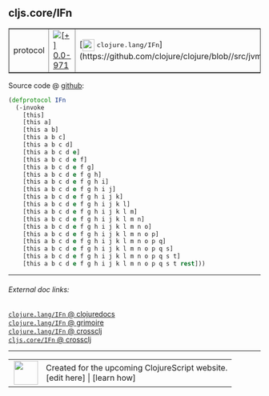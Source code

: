 ## cljs.core/IFn



 <table border="1">
<tr>
<td>protocol</td>
<td><a href="https://github.com/cljsinfo/cljs-api-docs/tree/0.0-971"><img valign="middle" alt="[+] 0.0-971" title="Added in 0.0-971" src="https://img.shields.io/badge/+-0.0--971-lightgrey.svg"></a> </td>
<td>
[<img height="24px" valign="middle" src="http://i.imgur.com/1GjPKvB.png"> <samp>clojure.lang/IFn</samp>](https://github.com/clojure/clojure/blob//src/jvm/clojure/lang/IFn.java)
</td>
</tr>
</table>









Source code @ [github](https://github.com/clojure/clojurescript/blob/r2311/src/cljs/cljs/core.cljs#L206-L228):

```clj
(defprotocol IFn
  (-invoke
    [this]
    [this a]
    [this a b]
    [this a b c]
    [this a b c d]
    [this a b c d e]
    [this a b c d e f]
    [this a b c d e f g]
    [this a b c d e f g h]
    [this a b c d e f g h i]
    [this a b c d e f g h i j]
    [this a b c d e f g h i j k]
    [this a b c d e f g h i j k l]
    [this a b c d e f g h i j k l m]
    [this a b c d e f g h i j k l m n]
    [this a b c d e f g h i j k l m n o]
    [this a b c d e f g h i j k l m n o p]
    [this a b c d e f g h i j k l m n o p q]
    [this a b c d e f g h i j k l m n o p q s]
    [this a b c d e f g h i j k l m n o p q s t]
    [this a b c d e f g h i j k l m n o p q s t rest]))
```

<!--
Repo - tag - source tree - lines:

 <pre>
clojurescript @ r2311
└── src
    └── cljs
        └── cljs
            └── <ins>[core.cljs:206-228](https://github.com/clojure/clojurescript/blob/r2311/src/cljs/cljs/core.cljs#L206-L228)</ins>
</pre>

-->

---



###### External doc links:

[`clojure.lang/IFn` @ clojuredocs](http://clojuredocs.org/clojure.lang/IFn)<br>
[`clojure.lang/IFn` @ grimoire](http://conj.io/store/v1/org.clojure/clojure/1.7.0-beta3/clj/clojure.lang/IFn/)<br>
[`clojure.lang/IFn` @ crossclj](http://crossclj.info/fun/clojure.lang/IFn.html)<br>
[`cljs.core/IFn` @ crossclj](http://crossclj.info/fun/cljs.core.cljs/IFn.html)<br>

---

 <table>
<tr><td>
<img valign="middle" align="right" width="48px" src="http://i.imgur.com/Hi20huC.png">
</td><td>
Created for the upcoming ClojureScript website.<br>
[edit here] | [learn how]
</td></tr></table>

[edit here]:https://github.com/cljsinfo/cljs-api-docs/blob/master/cljsdoc/cljs.core_IFn.cljsdoc
[learn how]:https://github.com/cljsinfo/cljs-api-docs/wiki/cljsdoc-files

<!--

This information was too distracting to show to readers, but I'll leave it
commented here since it is helpful to:

- pretty-print the data used to generate this document
- and show how to retrieve that data



The API data for this symbol:

```clj
{:ns "cljs.core",
 :name "IFn",
 :history [["+" "0.0-971"]],
 :type "protocol",
 :full-name-encode "cljs.core_IFn",
 :source {:code "(defprotocol IFn\n  (-invoke\n    [this]\n    [this a]\n    [this a b]\n    [this a b c]\n    [this a b c d]\n    [this a b c d e]\n    [this a b c d e f]\n    [this a b c d e f g]\n    [this a b c d e f g h]\n    [this a b c d e f g h i]\n    [this a b c d e f g h i j]\n    [this a b c d e f g h i j k]\n    [this a b c d e f g h i j k l]\n    [this a b c d e f g h i j k l m]\n    [this a b c d e f g h i j k l m n]\n    [this a b c d e f g h i j k l m n o]\n    [this a b c d e f g h i j k l m n o p]\n    [this a b c d e f g h i j k l m n o p q]\n    [this a b c d e f g h i j k l m n o p q s]\n    [this a b c d e f g h i j k l m n o p q s t]\n    [this a b c d e f g h i j k l m n o p q s t rest]))",
          :title "Source code",
          :repo "clojurescript",
          :tag "r2311",
          :filename "src/cljs/cljs/core.cljs",
          :lines [206 228]},
 :methods [{:name "-invoke",
            :signature ["[this]"
                        "[this a]"
                        "[this a b]"
                        "[this a b c]"
                        "[this a b c d]"
                        "[this a b c d e]"
                        "[this a b c d e f]"
                        "[this a b c d e f g]"
                        "[this a b c d e f g h]"
                        "[this a b c d e f g h i]"
                        "[this a b c d e f g h i j]"
                        "[this a b c d e f g h i j k]"
                        "[this a b c d e f g h i j k l]"
                        "[this a b c d e f g h i j k l m]"
                        "[this a b c d e f g h i j k l m n]"
                        "[this a b c d e f g h i j k l m n o]"
                        "[this a b c d e f g h i j k l m n o p]"
                        "[this a b c d e f g h i j k l m n o p q]"
                        "[this a b c d e f g h i j k l m n o p q s]"
                        "[this a b c d e f g h i j k l m n o p q s t]"
                        "[this a b c d e f g h i j k l m n o p q s t rest]"],
            :docstring nil}],
 :full-name "cljs.core/IFn",
 :clj-symbol "clojure.lang/IFn"}

```

Retrieve the API data for this symbol:

```clj
;; from Clojure REPL
(require '[clojure.edn :as edn])
(-> (slurp "https://raw.githubusercontent.com/cljsinfo/cljs-api-docs/catalog/cljs-api.edn")
    (edn/read-string)
    (get-in [:symbols "cljs.core/IFn"]))
```

-->
